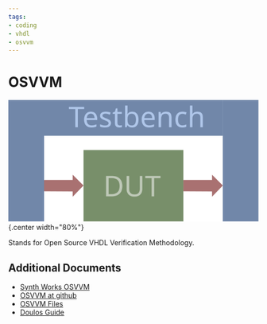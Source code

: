 ```yaml
---
tags:
- coding
- vhdl
- osvvm
---
```

# OSVVM

![](img/tb_dut.svg){.center width="80%"}

Stands for Open Source VHDL Verification Methodology.

## Additional Documents

- [Synth Works OSVVM]({{base_repo_file}}/docs/coding/vhdl/docs/synthworks_osvvm.pdf)
- [OSVVM at github](https://github.com/OSVVM/OSVVM)
- [OSVVM Files]({{base_repo_folder}}/docs/coding/vhdl/docs/osvvm)
- [Doulos Guide](https://www.doulos.com/knowhow/vhdl_designers_guide/OSVVM/)

